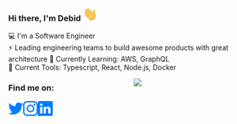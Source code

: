 ### Hi there, I'm Debid <img src="https://raw.githubusercontent.com/thedebid/thedebid/master/assets/hi.gif" width="30px" />

:computer: I'm a Software Engineer  
:zap: Leading engineering teams to build awesome products with great architecture
:seedling: Currently Learning: AWS, GraphQL  
:wrench: Current Tools: Typescript, React, Node.js, Docker

<img src="https://raw.githubusercontent.com/thedebid/thedebid/master/developer.svg" width="250px" align="right" />

### Find me on:

<a href="https://twitter.com/TheDebid" target="_blank">
  <img align="left" alt="Debid Magar | Twitter" width="30px" src="https://raw.githubusercontent.com/TheDebid/TheDebid/f6ab07a24b3010c21c3c4bdcab81741f590e1323/assets/twitter.svg" />
</a>
<a href="https://www.instagram.com/TheDebid" target="_blank"><img  align="left" alt="Debid Magar | Instagram" src="https://raw.githubusercontent.com/TheDebid/TheDebid/f6ab07a24b3010c21c3c4bdcab81741f590e1323/assets/instagram.svg" alt="Instagram" width="30"></a>
<a href="https://www.linkedin.com/in/TheDebid/" target="_blank"><img align="left" alt="Debid Magar | LinkedIn" src="https://raw.githubusercontent.com/TheDebid/TheDebid/f6ab07a24b3010c21c3c4bdcab81741f590e1323/assets/linkedin.svg" alt="LinkedIn" width="30"></a>
